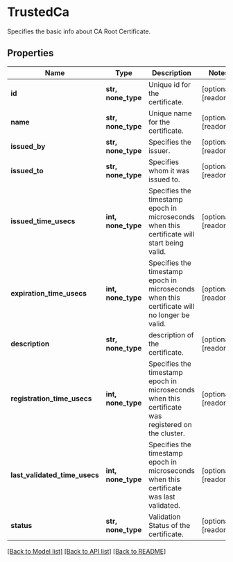 # TrustedCa

Specifies the basic info about CA Root Certificate.

## Properties
Name | Type | Description | Notes
------------ | ------------- | ------------- | -------------
**id** | **str, none_type** | Unique id for the certificate. | [optional] [readonly] 
**name** | **str, none_type** | Unique name for the certificate. | [optional] [readonly] 
**issued_by** | **str, none_type** | Specifies the issuer. | [optional] [readonly] 
**issued_to** | **str, none_type** | Specifies whom it was issued to. | [optional] [readonly] 
**issued_time_usecs** | **int, none_type** | Specifies the timestamp epoch in microseconds when this certificate   will start being valid. | [optional] [readonly] 
**expiration_time_usecs** | **int, none_type** | Specifies the timestamp epoch in microseconds when this certificate   will no longer be valid. | [optional] [readonly] 
**description** | **str, none_type** | description of the certificate. | [optional] [readonly] 
**registration_time_usecs** | **int, none_type** | Specifies the timestamp epoch in microseconds when this certificate   was registered on the cluster. | [optional] [readonly] 
**last_validated_time_usecs** | **int, none_type** | Specifies the timestamp epoch in microseconds when this certificate   was last validated. | [optional] [readonly] 
**status** | **str, none_type** | Validation Status of the certificate. | [optional] [readonly] 

[[Back to Model list]](../README.md#documentation-for-models) [[Back to API list]](../README.md#documentation-for-api-endpoints) [[Back to README]](../README.md)


